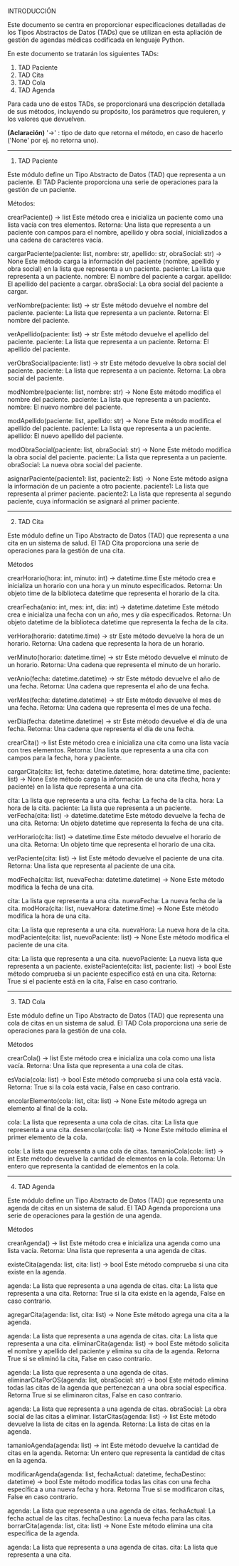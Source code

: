 INTRODUCCIÓN

Este documento se centra en proporcionar especificaciones detalladas de los Tipos Abstractos de Datos (TADs) que se utilizan en esta apliación de gestión de agendas médicas codificada en lenguaje Python.

En este documento se tratarán los siguientes TADs:
1. TAD Paciente
2. TAD Cita
3. TAD Cola
4. TAD Agenda

Para cada uno de estos TADs, se proporcionará una descripción detallada de sus métodos, incluyendo su propósito, los parámetros que requieren, y los valores que devuelven.

**(Aclaración)**   '->' : tipo de dato que retorna el método, en caso de hacerlo ('None' por ej. no retorna uno).

-----------------------------------------------------------------------------------------------------------------

1. TAD Paciente

Este módulo define un Tipo Abstracto de Datos (TAD) que representa a un paciente. El TAD Paciente proporciona una serie de operaciones para la gestión de un paciente.

Métodos:

crearPaciente() -> list
Este método crea e inicializa un paciente como una lista vacía con tres elementos.
Retorna: Una lista que representa a un paciente con campos para el nombre, apellido y obra social, inicializados a una cadena de caracteres vacía.

cargarPaciente(paciente: list, nombre: str, apellido: str, obraSocial: str) -> None
Este método carga la información del paciente (nombre, apellido y obra social) en la lista que representa a un paciente.
paciente: La lista que representa a un paciente.
nombre: El nombre del paciente a cargar.
apellido: El apellido del paciente a cargar.
obraSocial: La obra social del paciente a cargar.

verNombre(paciente: list) -> str
Este método devuelve el nombre del paciente.
paciente: La lista que representa a un paciente.
Retorna: El nombre del paciente.

verApellido(paciente: list) -> str
Este método devuelve el apellido del paciente.
paciente: La lista que representa a un paciente.
Retorna: El apellido del paciente.

verObraSocial(paciente: list) -> str
Este método devuelve la obra social del paciente.
paciente: La lista que representa a un paciente.
Retorna: La obra social del paciente.

modNombre(paciente: list, nombre: str) -> None
Este método modifica el nombre del paciente.
paciente: La lista que representa a un paciente.
nombre: El nuevo nombre del paciente.

modApellido(paciente: list, apellido: str) -> None
Este método modifica el apellido del paciente.
paciente: La lista que representa a un paciente.
apellido: El nuevo apellido del paciente.

modObraSocial(paciente: list, obraSocial: str) -> None
Este método modifica la obra social del paciente.
paciente: La lista que representa a un paciente.
obraSocial: La nueva obra social del paciente.

asignarPaciente(paciente1: list, paciente2: list) -> None
Este método asigna la información de un paciente a otro paciente.
paciente1: La lista que representa al primer paciente.
paciente2: La lista que representa al segundo paciente, cuya información se asignará al primer paciente.

-----------------------------------------------------------------------------------------------------------------

2. TAD Cita

Este módulo define un Tipo Abstracto de Datos (TAD) que representa a una cita en un sistema de salud. El TAD Cita proporciona una serie de operaciones para la gestión de una cita.

Métodos

crearHorario(hora: int, minuto: int) -> datetime.time
Este método crea e inicializa un horario con una hora y un minuto especificados.
Retorna: Un objeto time de la biblioteca datetime que representa el horario de la cita.

crearFecha(anio: int, mes: int, dia: int) -> datetime.datetime
Este método crea e inicializa una fecha con un año, mes y día especificados.
Retorna: Un objeto datetime de la biblioteca datetime que representa la fecha de la cita.

verHora(horario: datetime.time) -> str
Este método devuelve la hora de un horario.
Retorna: Una cadena que representa la hora de un horario.

verMinuto(horario: datetime.time) -> str
Este método devuelve el minuto de un horario.
Retorna: Una cadena que representa el minuto de un horario.

verAnio(fecha: datetime.datetime) -> str
Este método devuelve el año de una fecha.
Retorna: Una cadena que representa el año de una fecha.

verMes(fecha: datetime.datetime) -> str
Este método devuelve el mes de una fecha.
Retorna: Una cadena que representa el mes de una fecha.

verDia(fecha: datetime.datetime) -> str
Este método devuelve el día de una fecha.
Retorna: Una cadena que representa el día de una fecha.

crearCita() -> list
Este método crea e inicializa una cita como una lista vacía con tres elementos.
Retorna: Una lista que representa a una cita con campos para la fecha, hora y paciente.

cargarCita(cita: list, fecha: datetime.datetime, hora: datetime.time, paciente: list) -> None
Este método carga la información de una cita (fecha, hora y paciente) en la lista que representa a una cita.

cita: La lista que representa a una cita.
fecha: La fecha de la cita.
hora: La hora de la cita.
paciente: La lista que representa a un paciente.
verFecha(cita: list) -> datetime.datetime
Este método devuelve la fecha de una cita.
Retorna: Un objeto datetime que representa la fecha de una cita.

verHorario(cita: list) -> datetime.time
Este método devuelve el horario de una cita.
Retorna: Un objeto time que representa el horario de una cita.

verPaciente(cita: list) -> list
Este método devuelve el paciente de una cita.
Retorna: Una lista que representa al paciente de una cita.

modFecha(cita: list, nuevaFecha: datetime.datetime) -> None
Este método modifica la fecha de una cita.

cita: La lista que representa a una cita.
nuevaFecha: La nueva fecha de la cita.
modHora(cita: list, nuevaHora: datetime.time) -> None
Este método modifica la hora de una cita.

cita: La lista que representa a una cita.
nuevaHora: La nueva hora de la cita.
modPaciente(cita: list, nuevoPaciente: list) -> None
Este método modifica el paciente de una cita.

cita: La lista que representa a una cita.
nuevoPaciente: La nueva lista que representa a un paciente.
existePaciente(cita: list, paciente: list) -> bool
Este método comprueba si un paciente específico está en una cita.
Retorna: True si el paciente está en la cita, False en caso contrario.

-----------------------------------------------------------------------------------------------------------------

3. TAD Cola

Este módulo define un Tipo Abstracto de Datos (TAD) que representa una cola de citas en un sistema de salud. El TAD Cola proporciona una serie de operaciones para la gestión de una cola.

Métodos

crearCola() -> list
Este método crea e inicializa una cola como una lista vacía.
Retorna: Una lista que representa a una cola de citas.

esVacia(cola: list) -> bool
Este método comprueba si una cola está vacía.
Retorna: True si la cola está vacía, False en caso contrario.

encolarElemento(cola: list, cita: list) -> None
Este método agrega un elemento al final de la cola.

cola: La lista que representa a una cola de citas.
cita: La lista que representa a una cita.
desencolar(cola: list) -> None
Este método elimina el primer elemento de la cola.

cola: La lista que representa a una cola de citas.
tamanioCola(cola: list) -> int
Este método devuelve la cantidad de elementos en la cola.
Retorna: Un entero que representa la cantidad de elementos en la cola.

-----------------------------------------------------------------------------------------------------------------

4. TAD Agenda

Este módulo define un Tipo Abstracto de Datos (TAD) que representa una agenda de citas en un sistema de salud. El TAD Agenda proporciona una serie de operaciones para la gestión de una agenda.

Métodos

crearAgenda() -> list
Este método crea e inicializa una agenda como una lista vacía.
Retorna: Una lista que representa a una agenda de citas.

existeCita(agenda: list, cita: list) -> bool
Este método comprueba si una cita existe en la agenda.

agenda: La lista que representa a una agenda de citas.
cita: La lista que representa a una cita.
Retorna: True si la cita existe en la agenda, False en caso contrario.

agregarCita(agenda: list, cita: list) -> None
Este método agrega una cita a la agenda.

agenda: La lista que representa a una agenda de citas.
cita: La lista que representa a una cita.
eliminarCita(agenda: list) -> bool
Este método solicita el nombre y apellido del paciente y elimina su cita de la agenda. Retorna True si se eliminó la cita, False en caso contrario.

agenda: La lista que representa a una agenda de citas.
eliminarCitaPorOS(agenda: list, obraSocial: str) -> bool
Este método elimina todas las citas de la agenda que pertenezcan a una obra social específica. Retorna True si se eliminaron citas, False en caso contrario.

agenda: La lista que representa a una agenda de citas.
obraSocial: La obra social de las citas a eliminar.
listarCitas(agenda: list) -> list
Este método devuelve la lista de citas en la agenda.
Retorna: La lista de citas en la agenda.

tamanioAgenda(agenda: list) -> int
Este método devuelve la cantidad de citas en la agenda.
Retorna: Un entero que representa la cantidad de citas en la agenda.

modificarAgenda(agenda: list, fechaActual: datetime, fechaDestino: datetime) -> bool
Este método modifica todas las citas con una fecha específica a una nueva fecha y hora. Retorna True si se modificaron citas, False en caso contrario.

agenda: La lista que representa a una agenda de citas.
fechaActual: La fecha actual de las citas.
fechaDestino: La nueva fecha para las citas.
borrarCita(agenda: list, cita: list) -> None
Este método elimina una cita específica de la agenda.

agenda: La lista que representa a una agenda de citas.
cita: La lista que representa a una cita.